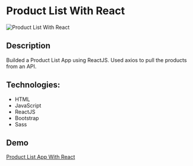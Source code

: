 # Product List With React

![Product List With React](./product-list-react.gif)

## Description

Builded a Product List App using ReactJS. Used axios to pull the products from an API.

## Technologies:

- HTML
- JavaScript
- ReactJS
- Bootstrap
- Sass

## Demo

[Product List App With React](https://product-list-ecru.vercel.app/)
